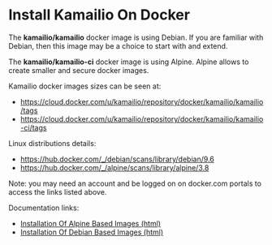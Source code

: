 # Install Kamailio On Docker

The **kamailio/kamailio** docker image is using Debian. If you are
familiar with Debian, then this image may be a choice to start with and
extend.

The **kamailio/kamailio-ci** docker image is using Alpine. Alpine allows
to create smaller and secure docker images.

Kamailio docker images sizes can be seen at:

-   <https://cloud.docker.com/u/kamailio/repository/docker/kamailio/kamailio/tags>
-   <https://cloud.docker.com/u/kamailio/repository/docker/kamailio/kamailio-ci/tags>

Linux distributions details:

-   <https://hub.docker.com/_/debian/scans/library/debian/9.6>
-   <https://hub.docker.com/_/alpine/scans/library/alpine/3.8>

Note: you may need an account and be logged on on docker.com portals to
access the links listed above.

Documentation links:

-   [Installation Of Alpine Based Images (html)](https://store.docker.com/community/images/kamailio/kamailio-ci)
-   [Installation Of Debian Based Images (html)](https://store.docker.com/community/images/kamailio/kamailio)
